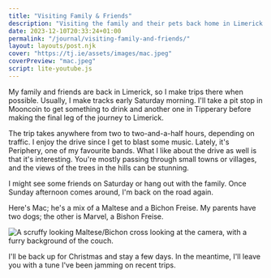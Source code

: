 ```yaml
---
title: "Visiting Family & Friends"
description: "Visiting the family and their pets back home in Limerick."
date: 2023-12-10T20:33:24+01:00
permalink: "/journal/visiting-family-and-friends/"
layout: layouts/post.njk
cover: "https://tj.ie/assets/images/mac.jpeg"
coverPreview: "mac.jpeg"
script: lite-youtube.js
---
```


My family and friends are back in Limerick, so I make trips there when possible. Usually, I make tracks early Saturday morning. I'll take a pit stop in Mooncoin to get something to drink and another one in Tipperary before making the final leg of the journey to Limerick.

The trip takes anywhere from two to two-and-a-half hours, depending on traffic. I enjoy the drive since I get to blast some music. Lately, it's Periphery, one of my favourite bands. What I like about the drive as well is that it's interesting. You're mostly passing through small towns or villages, and the views of the trees in the hills can be stunning.

I might see some friends on Saturday or hang out with the family. Once Sunday afternoon comes around, I'm back on the road again.

Here's Mac; he's a mix of a Maltese and a Bichon Freise. My parents have two dogs; the other is Marvel, a Bishon Freise.

<img src="/assets/images/mac.jpeg" alt="A scruffy looking Maltese/Bichon cross looking at the camera, with a furry background of the couch." />

I'll be back up for Christmas and stay a few days. In the meantime, I'll leave you with a tune I've been jamming on recent trips.

<lite-youtube videoid="Ppg8kpG-lio" playlabel="Play: Atropos by Periphery"></lite-youtube>
